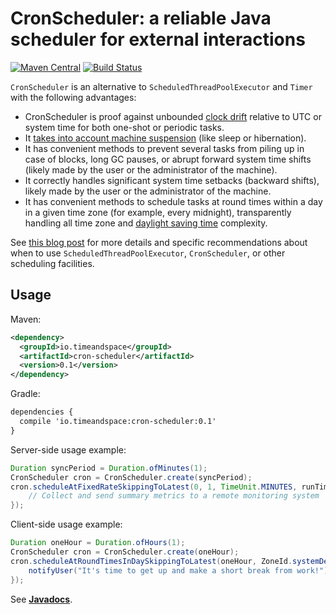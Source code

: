 # CronScheduler: a reliable Java scheduler for external interactions

[![Maven Central](https://maven-badges.herokuapp.com/maven-central/io.timeandspace/cron-scheduler/badge.svg)](
https://maven-badges.herokuapp.com/maven-central/io.timeandspace/cron-scheduler)
[![Build Status](https://travis-ci.org/TimeAndSpaceIO/CronScheduler.svg?branch=master)](
https://travis-ci.org/TimeAndSpaceIO/CronScheduler)

`CronScheduler` is an alternative to `ScheduledThreadPoolExecutor` and `Timer` with the following
advantages:

 - CronScheduler is proof against unbounded [clock drift](https://en.wikipedia.org/wiki/Clock_drift)
 relative to UTC or system time for both one-shot or periodic tasks.
 - It [takes into account machine suspension](https://bugs.openjdk.java.net/browse/JDK-8146527)
 (like sleep or hibernation).
 - It has convenient methods to prevent several tasks from piling up in case of blocks, long GC
 pauses, or abrupt forward system time shifts (likely made by the user or the administrator of the
 machine).
 - It correctly handles significant system time setbacks (backward shifts), likely made by the user
 or the administrator of the machine.
 - It has convenient methods to schedule tasks at round times within a day in a given time zone
 (for example, every midnight), transparently handling all time zone and [daylight saving time](
 https://en.wikipedia.org/wiki/Daylight_saving_time) complexity.

See [this blog post](
https://medium.com/@leventov/cronscheduler-a-reliable-java-scheduler-for-external-interactions-cb7ce4a4f2cd)
for more details and specific recommendations about when to use `ScheduledThreadPoolExecutor`,
`CronScheduler`, or other scheduling facilities.

## Usage

Maven:
```xml
<dependency>
  <groupId>io.timeandspace</groupId>
  <artifactId>cron-scheduler</artifactId>
  <version>0.1</version>
</dependency>
```

Gradle:
```xml
dependencies {
  compile 'io.timeandspace:cron-scheduler:0.1'
}
```

Server-side usage example:
```java
Duration syncPeriod = Duration.ofMinutes(1);
CronScheduler cron = CronScheduler.create(syncPeriod);
cron.scheduleAtFixedRateSkippingToLatest(0, 1, TimeUnit.MINUTES, runTimeMillis -> {
    // Collect and send summary metrics to a remote monitoring system
});
```

Client-side usage example:
```java
Duration oneHour = Duration.ofHours(1);
CronScheduler cron = CronScheduler.create(oneHour);
cron.scheduleAtRoundTimesInDaySkippingToLatest(oneHour, ZoneId.systemDefault(), runTimeMillis -> {
    notifyUser("It's time to get up and make a short break from work!");
});
```

See [**Javadocs**](
https://javadoc.io/doc/io.timeandspace/cron-scheduler/latest/io/timeandspace/cronscheduler/CronScheduler.html).
